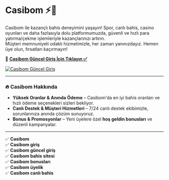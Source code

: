 # Casibom ⚡️🎯

Casibom ile kazançlı bahis deneyimini yaşayın! Spor, canlı bahis, casino oyunları ve daha fazlasıyla dolu platformumuzda, güvenli ve hızlı para yatırma/çekme işlemleriyle kazançlarınızı artırın.  
Müşteri memnuniyeti odaklı hizmetimizle, her zaman yanınızdayız. Hemen üye olun, fırsatları kaçırmayın!  

🔗 **[Casibom Güncel Giriş İçin Tıklayın ✅](https://shortlinkapp.com/lKrPt)**  

[![Casibom Güncel Giriş](https://i.ibb.co/LdXGNV2C/photo-2025-02-12-21-26-50.jpg)](https://shortlinkapp.com/lKrPt)

---

### 🔥 Casibom Hakkında  

- **Yüksek Oranlar & Anında Ödeme** – Casibom'da en iyi bahis oranları ve hızlı ödeme seçenekleri sizleri bekliyor.  
- **Canlı Destek & Müşteri Hizmetleri** – 7/24 canlı destek ekibimizle, sorunlarınıza anında çözüm sunuyoruz.  
- **Bonus & Promosyonlar** – Yeni üyelere özel **hoş geldin bonusları** ve düzenli kampanyalar.  

---


✅ **Casibom**  
✅ **Casibom giriş**  
✅ **Casibom güncel giriş**  
✅ **Casibom bahis sitesi**  
✅ **Casibom bonusları**  
✅ **Casibom üyelik**  
✅ **Casibom canlı bahis**  


